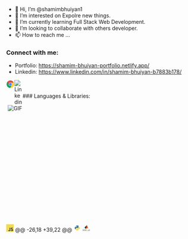 - 👋 Hi, I’m @shamimbhuiyan1
- 👀 I’m interested on Expolre new things.
- 🌱 I’m currently learning Full Stack Web Development.
- 💞️ I’m looking to collaborate with others developer.
- 📫 How to reach me ...

### Connect with me:
- Portfolio: https://shamim-bhuiyan-portfolio.netlify.app/
- Linkedin: https://www.linkedin.com/in/shamim-bhuiyan-b7883b178/
<a href="https://abd1.netlify.app">
  <img align="left" alt="Protfolio" width="22px" src="https://raw.githubusercontent.com/github/explore/80688e429a7d4ef2fca1e82350fe8e3517d3494d/topics/chrome/chrome.png" />
</a>


<a href="https://www.linkedin.com/in/shamim-bhuiyan-b7883b178/">
  <img align="left" alt="Linkedin" width="22px" src="https://raw.githubusercontent.com/peterthehan/peterthehan/master/assets/linkedin.svg" />
</a>

<br/>


  <img align="right" alt="GIF" src="https://github.com/abhisheknaiidu/abhisheknaiidu/blob/master/code.gif?raw=true" width="500" height="320" />

<br/>
### Languages & Libraries:

<code><img height="20" src="https://raw.githubusercontent.com/github/explore/80688e429a7d4ef2fca1e82350fe8e3517d3494d/topics/javascript/javascript.png"></code>
@@ -26,18 +39,22 @@
<code><img height="20" src="https://raw.githubusercontent.com/github/explore/80688e429a7d4ef2fca1e82350fe8e3517d3494d/topics/python/python.png"></code>
<code><img height="20" src="https://raw.githubusercontent.com/github/explore/80688e429a7d4ef2fca1e82350fe8e3517d3494d/topics/matlab/matlab.png"></code>

<br />

<!---
shamimbhuiyan1/shamimbhuiyan1 is a ✨ special ✨ repository because its `README.md` (this file) appears on your GitHub profile.
You can click the Preview link to take a look at your changes.
--->
